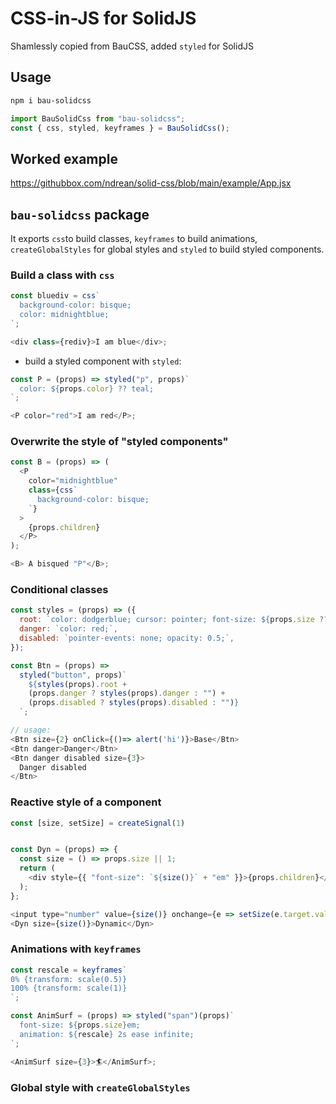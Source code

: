 # CSS-in-JS for SolidJS

Shamlessly copied from BauCSS, added `styled` for SolidJS

## Usage

```bash
npm i bau-solidcss
```

```js
import BauSolidCss from "bau-solidcss";
const { css, styled, keyframes } = BauSolidCss();
```

## Worked example

<https://githubbox.com/ndrean/solid-css/blob/main/example/App.jsx>

## `bau-solidcss` package

It exports `css`to build classes, `keyframes` to build animations, `createGlobalStyles` for global styles and `styled` to build styled components.

### Build a class with `css`

```js
const bluediv = css`
  background-color: bisque;
  color: midnightblue;
`;

<div class={rediv}>I am blue</div>;
```

- build a styled component with `styled`:

```js
const P = (props) => styled("p", props)`
  color: ${props.color} ?? teal;
`;

<P color="red">I am red</P>;
```

### Overwrite the style of "styled components"

```js
const B = (props) => (
  <P
    color="midnightblue"
    class={css`
      background-color: bisque;
    `}
  >
    {props.children}
  </P>
);

<B> A bisqued "P"</B>;
```

### Conditional classes

```js
const styles = (props) => ({
  root: `color: dodgerblue; cursor: pointer; font-size: ${props.size ?? 1}em;`,
  danger: `color: red;`,
  disabled: `pointer-events: none; opacity: 0.5;`,
});

const Btn = (props) =>
  styled("button", props)`
    ${styles(props).root +
    (props.danger ? styles(props).danger : "") +
    (props.disabled ? styles(props).disabled : "")}
  `;

// usage:
<Btn size={2} onClick={()=> alert('hi')}>Base</Btn>
<Btn danger>Danger</Btn>
<Btn danger disabled size={3}>
  Danger disabled
</Btn>
```

### Reactive style of a component

```js
const [size, setSize] = createSignal(1)


const Dyn = (props) => {
  const size = () => props.size || 1;
  return (
    <div style={{ "font-size": `${size()}` + "em" }}>{props.children}</div>
  );
};

<input type="number" value={size()} onchange={e => setSize(e.target.value)} />
<Dyn size={size()}>Dynamic</Dyn>
```

### Animations with `keyframes`

```js
const rescale = keyframes`
0% {transform: scale(0.5)}
100% {transform: scale(1)}
`;

const AnimSurf = (props) => styled("span")(props)`
  font-size: ${props.size}em;
  animation: ${rescale} 2s ease infinite;
`;

<AnimSurf size={3}>🏄</AnimSurf>;
```

### Global style with `createGlobalStyles`
